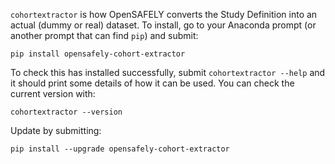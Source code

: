 
`cohortextractor` is how OpenSAFELY converts the Study Definition into an actual (dummy or real) dataset. 
To install, go to your Anaconda prompt (or another prompt that can find `pip`) and submit:

```
pip install opensafely-cohort-extractor
```

To check this has installed successfully, submit `cohortextractor --help` and it should print some details of 
how it can be used. You can check the current version with:

    cohortextractor --version

Update by submitting:

    pip install --upgrade opensafely-cohort-extractor